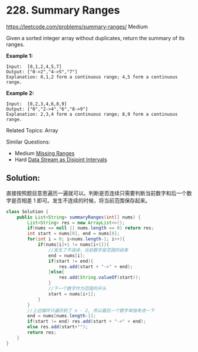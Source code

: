 # 228. Summary Ranges
<https://leetcode.com/problems/summary-ranges/>
Medium

Given a sorted integer array without duplicates, return the summary of its ranges.

**Example 1:**

    Input:  [0,1,2,4,5,7]
    Output: ["0->2","4->5","7"]
    Explanation: 0,1,2 form a continuous range; 4,5 form a continuous range.

**Example 2:**

    Input:  [0,2,3,4,6,8,9]
    Output: ["0","2->4","6","8->9"]
    Explanation: 2,3,4 form a continuous range; 8,9 form a continuous range.

Related Topics: Array

Similar Questions: 
* Medium [Missing Ranges](https://leetcode.com/problems/missing-ranges/)
* Hard [Data Stream as Disjoint Intervals](https://leetcode.com/problems/data-stream-as-disjoint-intervals/)

## Solution: 

直接按照题目意思遍历一遍就可以。判断是否连续只需要判断当前数字和后一个数字是否相差 1 即可。发生不连续的时候，将当前范围保存起来。

```java
class Solution {
    public List<String> summaryRanges(int[] nums) {
        List<String> res = new ArrayList<>();
        if(nums == null || nums.length == 0) return res;
        int start = nums[0], end = nums[0];
        for(int i = 0; i<nums.length-1; i++){
            if(nums[i]+1 != nums[i+1]){
                //发生了不连续，当前数字是范围的结束
                end = nums[i];
                if(start != end){
                    res.add(start + "->" + end);
                }else{
                    res.add(String.valueOf(start));
                }
                //下一个数字作为范围的开头
                start = nums[i+1];
            }
        }
        //上边循环只遍历到了 n - 2, 所以最后一个数字单独考虑一下
        end = nums[nums.length-1];
        if(start != end) res.add(start + "->" + end);
        else res.add(start+"");
        return res;
    }
}
```